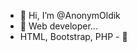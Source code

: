 - 👋 Hi, I’m @AnonymOldik
- 👀 Web developer...
- HTML, Bootstrap, PHP - 🧡
<!---
AnonymOldik/AnonymOldik is a ✨ special ✨ repository because its `README.md` (this file) appears on your GitHub profile.
You can click the Preview link to take a look at your changes.
--->
